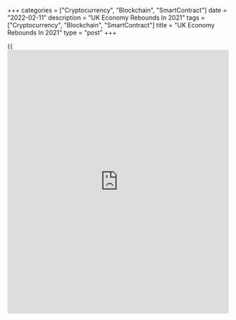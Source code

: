 +++
categories = ["Cryptocurrency", "Blockchain", "SmartContract"]
date = "2022-02-11"
description = "UK Economy Rebounds In 2021"
tags = ["Cryptocurrency", "Blockchain", "SmartContract"]
title = "UK Economy Rebounds In 2021"
type = "post"
+++

{{<iframe id="large-banner" src="https://www.bounty.group/#slide=9.0" width="100%" height="600" scrolling="no" style="border: 0px solid rgb(216, 221, 230); border-radius: 3px;">}}

The UK [economy][1] expanded at the fastest pace since 1941 despite the
Omicron variant acting as a drag on growth towards the end of the year,
data from the Office for National Statistics showed Friday.

Gross domestic product grew by an estimated 7.5 percent in 2021, in
contrast to the sharp 9.4 percent contraction in 2020. This was the
biggest growth since 1941.

In December, GDP shrank 0.2 percent, reversing the revised 0.7 percent
growth in November.

Services were the main contributor to GDP's 0.2 percent fall in December
as output fell 0.5 percent. Meanwhile, production output increased 0.3
percent with growth in three out of the four sub-sectors. Manufacturing
gained 0.2 percent.

At the same time, construction output climbed 2.0 percent in December,
following an increase of 1.9 percent in November.

In the fourth quarter, GDP grew 1 percent sequentially, the same pace of
expansion as seen in the third quarter. Economists had forecast a
quarterly growth of 1.1 percent.  
  
Still the level of quarterly GDP in the fourth quarter was 0.4 percent
below its pre-[coronavirus][2] level.

On a yearly basis, GDP grew 6.5 percent in the fourth quarter, slightly
faster than the 6.4 percent expansion expected by economists.

When combined with the CPI inflation rate of 5.4 percent, the 0.2
percent fall in GDP in December meant that the economy experienced a
taste of stagflation at the end of last year, Paul Dales, an economist
at Capital Economics, said.

As it was driven by the Omicron COVID-19 wave which has now faded, the
fall in GDP will soon be reversed, the economist noted. "But high
inflation will be with us for longer and, together with the rise in
taxes in April, will restrain GDP growth this year."

Another report from the ONS showed that the visible trade deficit
narrowed to GBP 12.35 billion in December from GBP 12.7 billion in
November.

The services surplus totaled GBP 10.01 billion versus GBP 10.11 billion
surplus in November.

As a result, overall trade balance, covering both goods and services,
showed a deficit of GBP 2.34 billion compared to a GBP 2.58 billion
deficit in the previous month.

For comments and feedback [contact](https://www.playgroundfx.com/contact/): editorial@rtt[news](https://www.letsplayfx.com/blog/forex-news-website/).com

[Economic News][1]

 **What parts of the world are seeing the best (and worst) economic
performances lately? Click[here][3] to check out our [Econ Scorecard][3]
and find out! See up-to-the-moment [ranking](https://www.playgroundfx.com/blog/crypto-exchange-ranking/)s for the best and worst
performers in [GDP][4], [unemployment rate][5], [inflation][6] and much
more.**

   1. www.rtt[news](https://www.letsplayfx.com/blog/forex-news-website/).com/Content/EconomicNews.aspx
   2. www.rtt[news](https://www.letsplayfx.com/blog/forex-news-website/).com/list/coronavirus.aspx
   3. www.rtt[news](https://www.letsplayfx.com/blog/forex-news-website/).com/economic-scorecard/world-rank/retail-sales/highest-performance.aspx
   4. www.rtt[news](https://www.letsplayfx.com/blog/forex-news-website/).com/economic-scorecard/world-rank/GDP/highest-performance.aspx
   5. www.rtt[news](https://www.letsplayfx.com/blog/forex-news-website/).com/economic-scorecard/world-rank/unemployment-rate/lowest-performance.aspx
   6. www.rtt[news](https://www.letsplayfx.com/blog/forex-news-website/).com/economic-scorecard/world-rank/CPI/highest-performance.aspx
